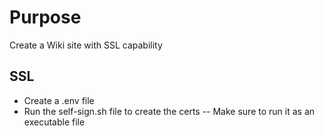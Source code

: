 # Purpose 
Create a Wiki site with SSL capability

## SSL 
- Create a .env file 
- Run the self-sign.sh file to create the certs
-- Make sure to run it as an executable file 